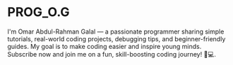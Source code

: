 # PROG_O.G
 I'm Omar Abdul-Rahman Galal — a passionate programmer sharing simple tutorials, real-world coding projects, debugging tips, and beginner-friendly guides. My goal is to make coding easier and inspire young minds. Subscribe now and join me on a fun, skill-boosting coding journey! 🔔💻.
